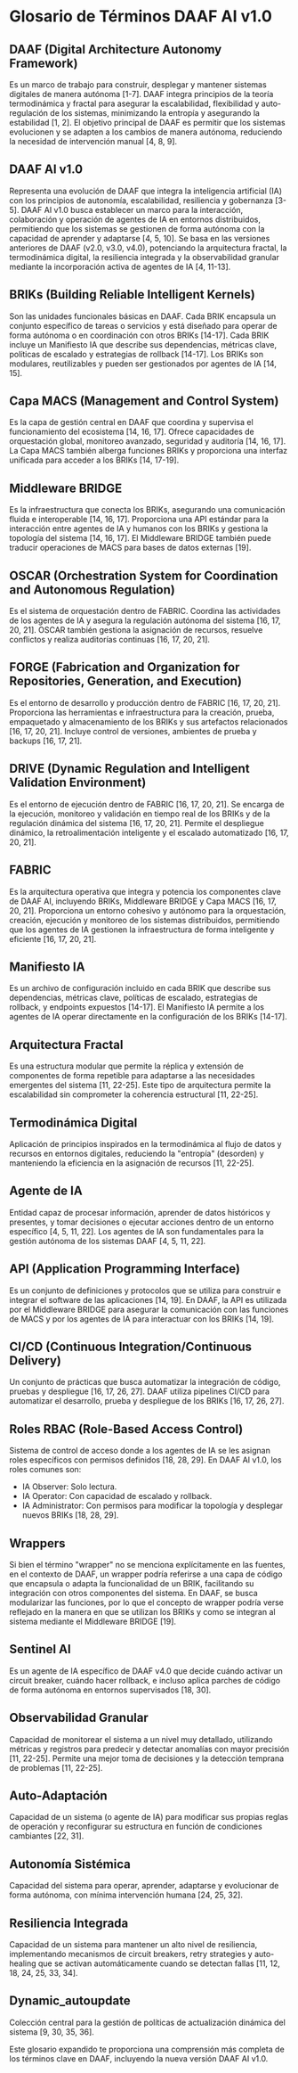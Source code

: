 # Glosario de Términos DAAF AI v1.0

## DAAF (Digital Architecture Autonomy Framework)
Es un marco de trabajo para construir, desplegar y mantener sistemas digitales de manera autónoma [1-7]. DAAF integra principios de la teoría termodinámica y fractal para asegurar la escalabilidad, flexibilidad y auto-regulación de los sistemas, minimizando la entropía y asegurando la estabilidad [1, 2]. El objetivo principal de DAAF es permitir que los sistemas evolucionen y se adapten a los cambios de manera autónoma, reduciendo la necesidad de intervención manual [4, 8, 9].

## DAAF AI v1.0
Representa una evolución de DAAF que integra la inteligencia artificial (IA) con los principios de autonomía, escalabilidad, resiliencia y gobernanza [3-5]. DAAF AI v1.0 busca establecer un marco para la interacción, colaboración y operación de agentes de IA en entornos distribuidos, permitiendo que los sistemas se gestionen de forma autónoma con la capacidad de aprender y adaptarse [4, 5, 10]. Se basa en las versiones anteriores de DAAF (v2.0, v3.0, v4.0), potenciando la arquitectura fractal, la termodinámica digital, la resiliencia integrada y la observabilidad granular mediante la incorporación activa de agentes de IA [4, 11-13].

## BRIKs (Building Reliable Intelligent Kernels)
Son las unidades funcionales básicas en DAAF. Cada BRIK encapsula un conjunto específico de tareas o servicios y está diseñado para operar de forma autónoma o en coordinación con otros BRIKs [14-17]. Cada BRIK incluye un Manifiesto IA que describe sus dependencias, métricas clave, políticas de escalado y estrategias de rollback [14-17]. Los BRIKs son modulares, reutilizables y pueden ser gestionados por agentes de IA [14, 15].

## Capa MACS (Management and Control System)
Es la capa de gestión central en DAAF que coordina y supervisa el funcionamiento del ecosistema [14, 16, 17]. Ofrece capacidades de orquestación global, monitoreo avanzado, seguridad y auditoría [14, 16, 17]. La Capa MACS también alberga funciones BRIKs y proporciona una interfaz unificada para acceder a los BRIKs [14, 17-19].

## Middleware BRIDGE
Es la infraestructura que conecta los BRIKs, asegurando una comunicación fluida e interoperable [14, 16, 17]. Proporciona una API estándar para la interacción entre agentes de IA y humanos con los BRIKs y gestiona la topología del sistema [14, 16, 17]. El Middleware BRIDGE también puede traducir operaciones de MACS para bases de datos externas [19].

## OSCAR (Orchestration System for Coordination and Autonomous Regulation)
Es el sistema de orquestación dentro de FABRIC. Coordina las actividades de los agentes de IA y asegura la regulación autónoma del sistema [16, 17, 20, 21]. OSCAR también gestiona la asignación de recursos, resuelve conflictos y realiza auditorías continuas [16, 17, 20, 21].

## FORGE (Fabrication and Organization for Repositories, Generation, and Execution)
Es el entorno de desarrollo y producción dentro de FABRIC [16, 17, 20, 21]. Proporciona las herramientas e infraestructura para la creación, prueba, empaquetado y almacenamiento de los BRIKs y sus artefactos relacionados [16, 17, 20, 21]. Incluye control de versiones, ambientes de prueba y backups [16, 17, 21].

## DRIVE (Dynamic Regulation and Intelligent Validation Environment)
Es el entorno de ejecución dentro de FABRIC [16, 17, 20, 21]. Se encarga de la ejecución, monitoreo y validación en tiempo real de los BRIKs y de la regulación dinámica del sistema [16, 17, 20, 21]. Permite el despliegue dinámico, la retroalimentación inteligente y el escalado automatizado [16, 17, 20, 21].

## FABRIC
Es la arquitectura operativa que integra y potencia los componentes clave de DAAF AI, incluyendo BRIKs, Middleware BRIDGE y Capa MACS [16, 17, 20, 21]. Proporciona un entorno cohesivo y autónomo para la orquestación, creación, ejecución y monitoreo de los sistemas distribuidos, permitiendo que los agentes de IA gestionen la infraestructura de forma inteligente y eficiente [16, 17, 20, 21].

## Manifiesto IA
Es un archivo de configuración incluido en cada BRIK que describe sus dependencias, métricas clave, políticas de escalado, estrategias de rollback, y endpoints expuestos [14-17]. El Manifiesto IA permite a los agentes de IA operar directamente en la configuración de los BRIKs [14-17].

## Arquitectura Fractal
Es una estructura modular que permite la réplica y extensión de componentes de forma repetible para adaptarse a las necesidades emergentes del sistema [11, 22-25]. Este tipo de arquitectura permite la escalabilidad sin comprometer la coherencia estructural [11, 22-25].

## Termodinámica Digital
Aplicación de principios inspirados en la termodinámica al flujo de datos y recursos en entornos digitales, reduciendo la "entropía" (desorden) y manteniendo la eficiencia en la asignación de recursos [11, 22-25].

## Agente de IA
Entidad capaz de procesar información, aprender de datos históricos y presentes, y tomar decisiones o ejecutar acciones dentro de un entorno específico [4, 5, 11, 22]. Los agentes de IA son fundamentales para la gestión autónoma de los sistemas DAAF [4, 5, 11, 22].

## API (Application Programming Interface)
Es un conjunto de definiciones y protocolos que se utiliza para construir e integrar el software de las aplicaciones [14, 19]. En DAAF, la API es utilizada por el Middleware BRIDGE para asegurar la comunicación con las funciones de MACS y por los agentes de IA para interactuar con los BRIKs [14, 19].

## CI/CD (Continuous Integration/Continuous Delivery)
Un conjunto de prácticas que busca automatizar la integración de código, pruebas y despliegue [16, 17, 26, 27]. DAAF utiliza pipelines CI/CD para automatizar el desarrollo, prueba y despliegue de los BRIKs [16, 17, 26, 27].

## Roles RBAC (Role-Based Access Control)
Sistema de control de acceso donde a los agentes de IA se les asignan roles específicos con permisos definidos [18, 28, 29]. En DAAF AI v1.0, los roles comunes son:
- IA Observer: Solo lectura.
- IA Operator: Con capacidad de escalado y rollback.
- IA Administrator: Con permisos para modificar la topología y desplegar nuevos BRIKs [18, 28, 29].

## Wrappers
Si bien el término "wrapper" no se menciona explícitamente en las fuentes, en el contexto de DAAF, un wrapper podría referirse a una capa de código que encapsula o adapta la funcionalidad de un BRIK, facilitando su integración con otros componentes del sistema. En DAAF, se busca modularizar las funciones, por lo que el concepto de wrapper podría verse reflejado en la manera en que se utilizan los BRIKs y como se integran al sistema mediante el Middleware BRIDGE [19].

## Sentinel AI
Es un agente de IA específico de DAAF v4.0 que decide cuándo activar un circuit breaker, cuándo hacer rollback, e incluso aplica parches de código de forma autónoma en entornos supervisados [18, 30].

## Observabilidad Granular
Capacidad de monitorear el sistema a un nivel muy detallado, utilizando métricas y registros para predecir y detectar anomalías con mayor precisión [11, 22-25]. Permite una mejor toma de decisiones y la detección temprana de problemas [11, 22-25].

## Auto-Adaptación
Capacidad de un sistema (o agente de IA) para modificar sus propias reglas de operación y reconfigurar su estructura en función de condiciones cambiantes [22, 31].

## Autonomía Sistémica
Capacidad del sistema para operar, aprender, adaptarse y evolucionar de forma autónoma, con mínima intervención humana [24, 25, 32].

## Resiliencia Integrada
Capacidad de un sistema para mantener un alto nivel de resiliencia, implementando mecanismos de circuit breakers, retry strategies y auto-healing que se activan automáticamente cuando se detectan fallas [11, 12, 18, 24, 25, 33, 34].

## Dynamic_autoupdate
Colección central para la gestión de políticas de actualización dinámica del sistema [9, 30, 35, 36].

Este glosario expandido te proporciona una comprensión más completa de los términos clave en DAAF, incluyendo la nueva versión DAAF AI v1.0.

